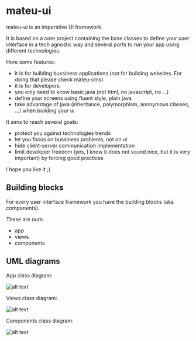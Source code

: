 # mateu-ui

mateu-ui is an imperative UI framework.

It is based on a core project containing the base classes to define your user interface in a tech agnostic way and several ports to run your app using different technologies.

Here some features:

- it is for building bussiness applications (not for building websites. For doing that please check mateu-cms)
- it is for developers
- you only need to know basic java (not html, no javascript, no ...)
- define your screens using fluent style, plain java
- take advantage of java (inheritance, polymorphism, anonymous classes, ...) when building your ui


It aims to reach several goals:

- protect you against technologies trends
- let you focus on bussiness problems, not on ui
- hide client-server communication implementation
- limit developer freedom (yes, I know it does not sound nice, but it is very important) by forcing good practices

I hope you like it ;)

Building blocks
---

For every user interface framework you have the building blocks (aka components).

These are ours:

- app
- views
- components

UML diagrams
---


App class diagram:

![alt text](http://yuml.me/3fb671cf.svg, "app class diagram")


Views class diagram:

![alt text](http://yuml.me/43de1929.svg, "views class diagram")


Components class diagram:

![alt text](http://yuml.me/a48f9dec.svg, "components class diagram")

